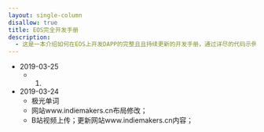 ```yaml
---
layout: single-column
disallow: true
title: EOS完全开发手册
description:
  - 这是一本介绍如何在EOS上开发DAPP的完整且且持续更新的开发手册，通过详尽的代码示例帮你理解EOS的每一个知识点。HackDApp愿与你分享！
---
```


- 2019-03-25
  - 1.
- 2019-03-24
  - 极光单词
  - 网站www.indiemakers.cn布局修改；
  - B站视频上传；更新网站www.indiemakers.cn内容；
